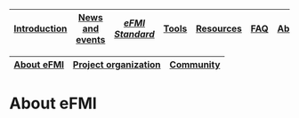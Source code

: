 | [Introduction](../Introduction/index.md) | [News and events](.../News-and-events/index.md) | [_eFMI Standard_](../Specification/index.md) | [Tools](../Tools/index.md) | [Resources](../Resources/index.md) | [FAQ](../FAQ/index.md) | [About](../About/index.md) |
|-|-|-|-|-|-|-|

| [About eFMI](index.md) | [Project organization](project-organization.md) | [Community](community.md) |
| ----------------------- | ----------------------------------------------------------- | ------------------------------------------------------------ |

# About eFMI


